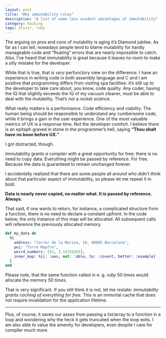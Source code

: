 ```yaml
---
layout: post
title: "Why immutability rules"
description: "A list of some less evident advantages of immutability"
category: hacking
tags: elixir, ruby
---
```


The arguing on pros and cons of mutability is aging it’s Diamond jubilee.
As far as I can tell, nowadays people tend to blame mutability for hardly
manageable code and “floating” errors that are nearly impossible to catch.
Also, I’ve heard that immutability is great because it leaves no room
to make a silly mistake for the developer.

While that is true, that is _very_ perfunctory view on the difference.
I have an experience in writing code in both assembly language and C and I
am positive that programming differs from visiting spa facilities: it’s
still up to the developer to take care about, you know, code quality. Any coder,
having the IQ that slightly exceeds the IQ of my vacuum cleaner, must be able
to deal with the mutability. That’s not a rocket science.

What really matters is a performance. Code efficiency and viability. The human
being should be responsible to understand any cumbersome code, while it brings
a gain in the user experience. One of the most valuable metrics of UX is
a response time. Not the developer comfort. I believe there is an epitaph
graved in stone in the programmer’s hell, saying **“Thou shalt have no
boon before UX.”**

I got distracted, though.

Immutability grants _a compiler_ with a great opportunity for free: there is
no need to copy data. Everything might be passed by reference. For free.
Because the data is guaranteed to remain unchanged forever.

I accidentally realized that there are some people all around who didn’t think
about that particular aspect of immutability, so please let me repeat it in bold.

**Data is nearly never copied, no matter what. It is passed by reference. Always.**

That said, if one wants to return, for instance, a complicated structure from
a function, there is no need to declare a constant upfront. In the code below,
the only instance of this map will be allocated. All subsequent calls will
reference the previously allocated memory.

```elixir
def my_data do
  %{
    address: "Carrer de la Marina, 16, 08005 Barcelona",
    poi: "Torre Mapfre",
    weird_numbers: [42, 3.14159265],
    inner_map: %{i: :was, not: :able, to: :invent, better: :example}
  }
end
```

Please note, that the same function called in e. g. _ruby_ 50 times would
allocate the memory _50 times_.

That is very significant. If you still think it is not, let me restate:
_immutability grants caching of everything for free._ This is an immortal
cache that does not require invalidation for the application lifetime.

---

Plus, of course, it saves our asses from passing a list/array to a function
in a loop and wondering why the heck it gets truncated when the loop exits.
I am also able to value the amenity for developers, even despite I care for
compiler much more.
